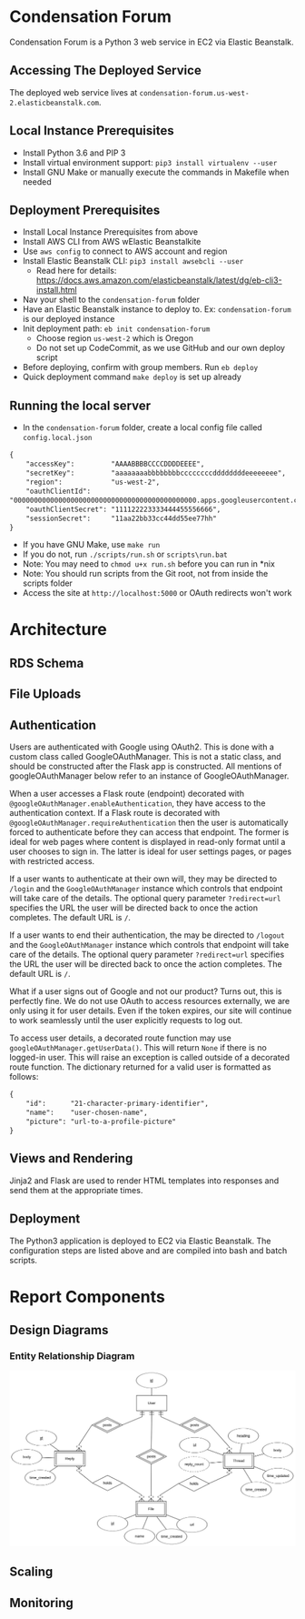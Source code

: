 
# Condensation Forum

Condensation Forum is a Python 3 web service in EC2 via Elastic Beanstalk.  

## Accessing The Deployed Service

The deployed web service lives at `condensation-forum.us-west-2.elasticbeanstalk.com`.

## Local Instance Prerequisites

 - Install Python 3.6 and PIP 3
 - Install virtual environment support: `pip3 install virtualenv --user`
 - Install GNU Make or manually execute the commands in Makefile when needed

## Deployment Prerequisites

 - Install Local Instance Prerequisites from above
 - Install AWS CLI from AWS wElastic Beanstalkite
 - Use `aws config` to connect to AWS account and region
 - Install Elastic Beanstalk CLI: `pip3 install awsebcli --user`
    - Read here for details: https://docs.aws.amazon.com/elasticbeanstalk/latest/dg/eb-cli3-install.html
 - Nav your shell to the `condensation-forum` folder
 - Have an Elastic Beanstalk instance to deploy to. Ex: `condensation-forum` is our deployed instance
 - Init deployment path: `eb init condensation-forum`
    - Choose region `us-west-2` which is Oregon
	- Do not set up CodeCommit, as we use GitHub and our own deploy script
 - Before deploying, confirm with group members. Run `eb deploy`
 - Quick deployment command `make deploy` is set up already

## Running the local server

 - In the `condensation-forum` folder, create a local config file called `config.local.json`<br/>
```
{
    "accessKey":         "AAAABBBBCCCCDDDDEEEE",
    "secretKey":         "aaaaaaaabbbbbbbbccccccccddddddddeeeeeeee",
    "region":            "us-west-2",
    "oauthClientId":     "000000000000000000000000000000000000000000000.apps.googleusercontent.com",
    "oauthClientSecret": "111122223333444455556666",
    "sessionSecret":     "11aa22bb33cc44dd55ee77hh"
}
```
 - If you have GNU Make, use `make run`
 - If you do not, run `./scripts/run.sh` or `scripts\run.bat`
 - Note: You may need to `chmod u+x run.sh` before you can run in \*nix
 - Note: You should run scripts from the Git root, not from inside the scripts folder
 - Access the site at `http://localhost:5000` or OAuth redirects won't work

# Architecture

## RDS Schema


## File Uploads


## Authentication

Users are authenticated with Google using OAuth2. This is done with a custom class called GoogleOAuthManager. This is
not a static class, and should be constructed after the Flask app is constructed. All mentions of googleOAuthManager
below refer to an instance of GoogleOAuthManager.

When a user accesses a Flask route (endpoint) decorated with
`@googleOAuthManager.enableAuthentication`, they have access to the authentication context. If a Flask route is
decorated with `@googleOAuthManager.requireAuthentication` then the user is automatically forced to authenticate
before they can access that endpoint. The former is ideal for web pages where content is displayed in read-only format
until a user chooses to sign in. The latter is ideal for user settings pages, or pages with restricted access.

If a user wants to authenticate at their own will, they may be directed to `/login` and the
`GoogleOAuthManager` instance which controls that endpoint will take care of the details. The optional query parameter
`?redirect=url` specifies the URL the user will be directed back to once the action completes. The default URL is
`/`.

If a user wants to end their authentication, the may be directed to `/logout` and the
`GoogleOAuthManager` instance which controls that endpoint will take care of the details. The optional query parameter
`?redirect=url` specifies the URL the user will be directed back to once the action completes. The default URL is
`/`.

What if a user signs out of Google and not our product? Turns out, this is perfectly fine. We do not use OAuth to
access resources externally, we are only using it for user details. Even if the token expires, our site will continue
to work seamlessly until the user explicitly requests to log out.

To access user details, a decorated route function may use `googleOAuthManager.getUserData()`. This will return `None`
if there is no logged-in user. This will raise an exception is called outside of a decorated route function. The
dictionary returned for a valid user is formatted as follows:
```
{
    "id":      "21-character-primary-identifier",
    "name":    "user-chosen-name",
    "picture": "url-to-a-profile-picture"
}
```

## Views and Rendering

Jinja2 and Flask are used to render HTML templates into responses and send them at the appropriate times.

## Deployment

The Python3 application is deployed to EC2 via Elastic Beanstalk. The configuration steps are listed above and are compiled into bash and batch scripts.

# Report Components

## Design Diagrams

### Entity Relationship Diagram

![alt text](images/data_layer_hi_rez.png)

## Scaling

## Monitoring
